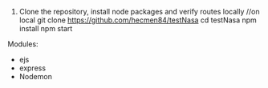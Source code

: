 1) Clone the repository, install node packages and verify routes locally
//on local
git clone https://github.com/hecmen84/testNasa
cd testNasa
npm install
npm start

Modules:
- ejs
- express
- Nodemon


